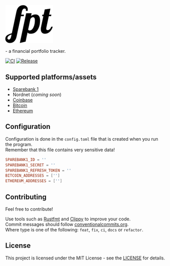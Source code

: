 <picture>
  <source width='150px' srcset='media/logo/vector/default-monochrome-white.svg' media='(prefers-color-scheme: dark)'>
  <img width='150px' src='media/logo/vector/default-monochrome-black.svg'>
</picture>

 
\- a financial portfolio tracker.

[![CI](https://github.com/jonassterud/fpt/actions/workflows/ci.yml/badge.svg)](https://github.com/jonassterud/fpt/actions/workflows/ci.yml)
[![Release](https://github.com/jonassterud/fpt/actions/workflows/release.yml/badge.svg)](https://github.com/jonassterud/fpt/actions/workflows/release.yml)

## Supported platforms/assets
* [Sparebank 1](https://developer.sparebank1.no/#/documentation/gettingstarted)
* Nordnet (*coming soon*)
* [Coinbase](https://www.coinbase.com/settings/api)
* [Bitcoin](https://bitcoin.org/en/)
* [Ethereum](https://ethereum.org/en/)

## Configuration
Configuration is done in the `config.toml` file that is created when you run the program.  
Remember that this file contains very sensitive data!
```toml
SPAREBANK1_ID = ''
SPAREBANK1_SECRET = ''
SPAREBANK1_REFRESH_TOKEN = ''
BITCOIN_ADDRESSES = ['']
ETHEREUM_ADDRESSES = ['']
```

## Contributing
Feel free to contribute!

Use tools such as [Rustfmt](https://github.com/rust-lang/rustfmt) and [Clippy](https://github.com/rust-lang/rust-clippy) to improve your code.  
Commit messages should follow [conventionalcommits.org](https://www.conventionalcommits.org).  
Where type is one of the following: `feat`, `fix`, `ci`, `docs` or `refactor`.

## License
This project is licensed under the MIT License - see the [LICENSE](./LICENSE) for details.

